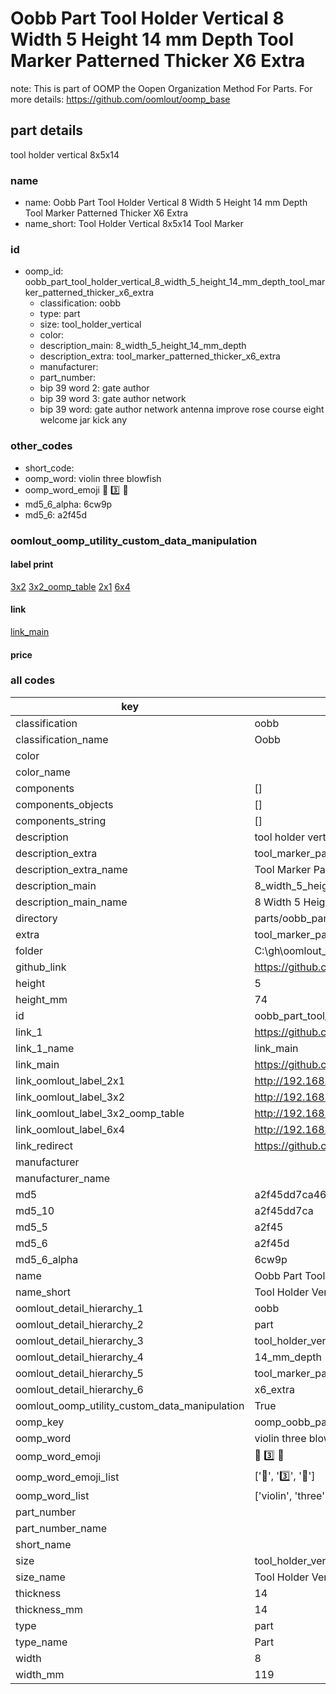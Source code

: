 # Oobb Part Tool Holder Vertical 8 Width 5 Height 14 mm Depth Tool Marker Patterned Thicker X6 Extra  

note: This is part of OOMP the Oopen Organization Method For Parts. For more details: https://github.com/oomlout/oomp_base

##  part details
  



tool holder vertical 8x5x14



### name
* name: Oobb Part Tool Holder Vertical 8 Width 5 Height 14 mm Depth Tool Marker Patterned Thicker X6 Extra
* name_short: Tool Holder Vertical 8x5x14 Tool Marker
### id
* oomp_id: oobb_part_tool_holder_vertical_8_width_5_height_14_mm_depth_tool_marker_patterned_thicker_x6_extra
  * classification: oobb
  * type: part
  * size: tool_holder_vertical
  * color: 
  * description_main: 8_width_5_height_14_mm_depth
  * description_extra: tool_marker_patterned_thicker_x6_extra
  * manufacturer: 
  * part_number: 
  * bip 39 word 2: gate author
  * bip 39 word 3: gate author network
  * bip 39 word: gate author network antenna improve rose course eight welcome jar kick any

### other_codes
* short_code: 
* oomp_word: violin three blowfish
* oomp_word_emoji :violin: :three: :blowfish:
* md5_6_alpha: 6cw9p
* md5_6: a2f45d






### oomlout_oomp_utility_custom_data_manipulation
#### label print
[3x2](http://192.168.1.245:1112/?label=oomp%206cw9p)
[3x2_oomp_table](http://192.168.1.108:1112/?label=oomp%206cw9p)
[2x1](http://192.168.1.242:1112/?label=oomp%206cw9p)
[6x4](http://192.168.1.55:1112/?label=oomp%206cw9p)    

#### link

[link_main](https://github.com/oomlout/oomlout_oobb_version_4_generated_parts/tree/main/navigation_oomp/oobb/part/tool_holder_vertical/8_width_5_height_14_mm_depth/tool_marker_patterned_thicker_x6_extra/part)                              

#### price







### all codes 
| key | value |  
| --- | --- |  
| classification | oobb |  
| classification_name | Oobb |  
| color |  |  
| color_name |  |  
| components | [] |  
| components_objects | [] |  
| components_string | [] |  
| description | tool holder vertical 8x5x14 |  
| description_extra | tool_marker_patterned_thicker_x6_extra |  
| description_extra_name | Tool Marker Patterned Thicker X6 Extra |  
| description_main | 8_width_5_height_14_mm_depth |  
| description_main_name | 8 Width 5 Height 14 mm Depth |  
| directory | parts/oobb_part_tool_holder_vertical_8_width_5_height_14_mm_depth_tool_marker_patterned_thicker_x6_extra |  
| extra | tool_marker_patterned_thicker_x6 |  
| folder | C:\gh\oomlout_oobb_version_4_generated_parts\parts\oobb_part_tool_holder_vertical_8_width_5_height_14_mm_depth_tool_marker_patterned_thicker_x6_extra |  
| github_link | https://github.com/oomlout/oomlout_oomp_part_src/tree/main/parts/oobb_part_tool_holder_vertical_8_width_5_height_14_mm_depth_tool_marker_patterned_thicker_x6_extra |  
| height | 5 |  
| height_mm | 74 |  
| id | oobb_part_tool_holder_vertical_8_width_5_height_14_mm_depth_tool_marker_patterned_thicker_x6_extra |  
| link_1 | https://github.com/oomlout/oomlout_oobb_version_4_generated_parts/tree/main/navigation_oomp/oobb/part/tool_holder_vertical/8_width_5_height_14_mm_depth/tool_marker_patterned_thicker_x6_extra/part |  
| link_1_name | link_main |  
| link_main | https://github.com/oomlout/oomlout_oobb_version_4_generated_parts/tree/main/navigation_oomp/oobb/part/tool_holder_vertical/8_width_5_height_14_mm_depth/tool_marker_patterned_thicker_x6_extra/part |  
| link_oomlout_label_2x1 | http://192.168.1.242:1112/?label=oomp%206cw9p |  
| link_oomlout_label_3x2 | http://192.168.1.245:1112/?label=oomp%206cw9p |  
| link_oomlout_label_3x2_oomp_table | http://192.168.1.108:1112/?label=oomp%206cw9p |  
| link_oomlout_label_6x4 | http://192.168.1.55:1112/?label=oomp%206cw9p |  
| link_redirect | https://github.com/oomlout/oomlout_oobb_version_4_generated_parts/tree/main/parts/oobb_tool_holder_vertical_08_05_14_ex_tool_marker_patterned_thicker_x6 |  
| manufacturer |  |  
| manufacturer_name |  |  
| md5 | a2f45dd7ca46e62af039009d2983db02 |  
| md5_10 | a2f45dd7ca |  
| md5_5 | a2f45 |  
| md5_6 | a2f45d |  
| md5_6_alpha | 6cw9p |  
| name | Oobb Part Tool Holder Vertical 8 Width 5 Height 14 mm Depth Tool Marker Patterned Thicker X6 Extra |  
| name_short | Tool Holder Vertical 8x5x14 Tool Marker |  
| oomlout_detail_hierarchy_1 | oobb |  
| oomlout_detail_hierarchy_2 | part |  
| oomlout_detail_hierarchy_3 | tool_holder_vertical |  
| oomlout_detail_hierarchy_4 | 14_mm_depth |  
| oomlout_detail_hierarchy_5 | tool_marker_patterned_thicker |  
| oomlout_detail_hierarchy_6 | x6_extra |  
| oomlout_oomp_utility_custom_data_manipulation | True |  
| oomp_key | oomp_oobb_part_tool_holder_vertical_8_width_5_height_14_mm_depth_tool_marker_patterned_thicker_x6_extra |  
| oomp_word | violin three blowfish |  
| oomp_word_emoji | :violin: :three: :blowfish: |  
| oomp_word_emoji_list | [':violin:', ':three:', ':blowfish:'] |  
| oomp_word_list | ['violin', 'three', 'blowfish'] |  
| part_number |  |  
| part_number_name |  |  
| short_name |  |  
| size | tool_holder_vertical |  
| size_name | Tool Holder Vertical |  
| thickness | 14 |  
| thickness_mm | 14 |  
| type | part |  
| type_name | Part |  
| width | 8 |  
| width_mm | 119 |  
